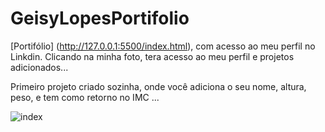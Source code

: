 # GeisyLopesPortifolio

[Portifólio] (http://127.0.0.1:5500/index.html), com acesso ao meu perfil no Linkdin.
Clicando na minha foto, tera acesso ao meu perfil e projetos adicionados...

Primeiro projeto criado sozinha, onde você adiciona o seu nome, altura, peso, e tem como retorno no IMC ...

![index](https://user-images.githubusercontent.com/88055022/173247531-a2847e12-80d7-40aa-bf9a-7aba0ec58874.png)
